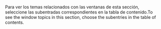 <span data-ttu-id="3dc22-101">Para ver los temas relacionados con las ventanas de esta sección, seleccione las subentradas correspondientes en la tabla de contenido.</span><span class="sxs-lookup"><span data-stu-id="3dc22-101">To see the window topics in this section, choose the subentries in the table of contents.</span></span>
